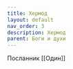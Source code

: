 ```yaml
---
title: Хермод
layout: default
nav_order: 3
description: Хермод
parent: Боги и духи
---
```


Посланник [[Один]]
